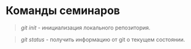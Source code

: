 # Команды семинаров

> *git init* - инициализация локального репозитория.

> *git status* - получить информацию от git о текущем состоянии.
